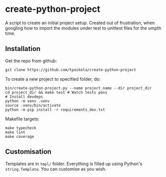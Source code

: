create-python-project
=======================

A script to create an initial project setup. Created out of frustration, when
googling how to import the modules under test to unittest files for the umpth
time.

## Installation

Get the repo from github:

```
git clone https://github.com/tpoikela/create-python-project
```

To create a new project to specified folder, do:
```
bin/create-python-project.py --name project_name --dir project_dir
cd project_dir && make test # Watch tests pass
# Install devdeps
python -m venv .venv
source .venv/bin/activate
python -m pip install -r requirements_dev.txt
```

Makefile targets:

```
make typecheck
make lint
make coverage
```

## Customisation

Templates are in `tmpl/` folder. Everything is filled up using Python's
`string.Template`. You can customise as you wish.

